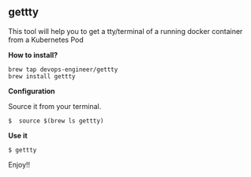 ## gettty

This tool will help you to get a tty/terminal of a running docker container from a Kubernetes Pod

**How to install?**

    brew tap devops-engineer/gettty  
    brew install gettty

**Configuration**

Source it from your terminal. 

    $  source $(brew ls gettty)

**Use it**

    $ gettty

Enjoy!!
